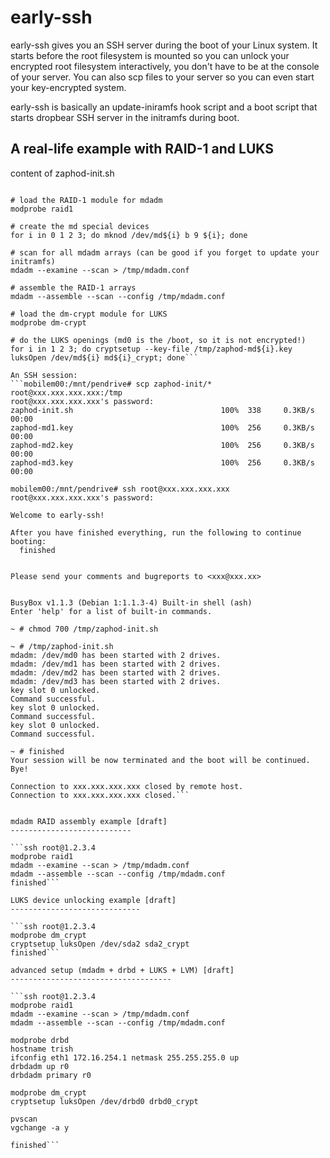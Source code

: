 early-ssh
=========

early-ssh gives you an SSH server during the boot of your Linux system. It starts before the root filesystem is mounted so you can unlock your encrypted root filesystem interactively, you don't have to be at the console of your server. You can also scp files to your server so you can even start your key-encrypted system.

early-ssh is basically an update-iniramfs hook script and a boot script that starts dropbear SSH server in the initramfs during boot.

A real-life example with RAID-1 and LUKS
----------------------------------------

content of zaphod-init.sh
```#!/bin/sh

# load the RAID-1 module for mdadm
modprobe raid1

# create the md special devices
for i in 0 1 2 3; do mknod /dev/md${i} b 9 ${i}; done

# scan for all mdadm arrays (can be good if you forget to update your initramfs)
mdadm --examine --scan > /tmp/mdadm.conf

# assemble the RAID-1 arrays
mdadm --assemble --scan --config /tmp/mdadm.conf

# load the dm-crypt module for LUKS
modprobe dm-crypt

# do the LUKS openings (md0 is the /boot, so it is not encrypted!)
for i in 1 2 3; do cryptsetup --key-file /tmp/zaphod-md${i}.key luksOpen /dev/md${i} md${i}_crypt; done```

An SSH session:
```mobilem00:/mnt/pendrive# scp zaphod-init/* root@xxx.xxx.xxx.xxx:/tmp
root@xxx.xxx.xxx.xxx's password:
zaphod-init.sh                                 100%  338     0.3KB/s   00:00
zaphod-md1.key                                 100%  256     0.3KB/s   00:00
zaphod-md2.key                                 100%  256     0.3KB/s   00:00
zaphod-md3.key                                 100%  256     0.3KB/s   00:00

mobilem00:/mnt/pendrive# ssh root@xxx.xxx.xxx.xxx
root@xxx.xxx.xxx.xxx's password:

Welcome to early-ssh!

After you have finished everything, run the following to continue booting:
  finished


Please send your comments and bugreports to <xxx@xxx.xx>


BusyBox v1.1.3 (Debian 1:1.1.3-4) Built-in shell (ash)
Enter 'help' for a list of built-in commands.

~ # chmod 700 /tmp/zaphod-init.sh

~ # /tmp/zaphod-init.sh
mdadm: /dev/md0 has been started with 2 drives.
mdadm: /dev/md1 has been started with 2 drives.
mdadm: /dev/md2 has been started with 2 drives.
mdadm: /dev/md3 has been started with 2 drives.
key slot 0 unlocked.
Command successful.
key slot 0 unlocked.
Command successful.
key slot 0 unlocked.
Command successful.

~ # finished
Your session will be now terminated and the boot will be continued. Bye!

Connection to xxx.xxx.xxx.xxx closed by remote host.
Connection to xxx.xxx.xxx.xxx closed.```


mdadm RAID assembly example [draft]
---------------------------

```ssh root@1.2.3.4
modprobe raid1
mdadm --examine --scan > /tmp/mdadm.conf
mdadm --assemble --scan --config /tmp/mdadm.conf
finished```

LUKS device unlocking example [draft]
-----------------------------

```ssh root@1.2.3.4
modprobe dm_crypt
cryptsetup luksOpen /dev/sda2 sda2_crypt
finished```

advanced setup (mdadm + drbd + LUKS + LVM) [draft]
------------------------------------

```ssh root@1.2.3.4
modprobe raid1
mdadm --examine --scan > /tmp/mdadm.conf
mdadm --assemble --scan --config /tmp/mdadm.conf

modprobe drbd
hostname trish
ifconfig eth1 172.16.254.1 netmask 255.255.255.0 up
drbdadm up r0
drbdadm primary r0

modprobe dm_crypt
cryptsetup luksOpen /dev/drbd0 drbd0_crypt

pvscan
vgchange -a y

finished```

